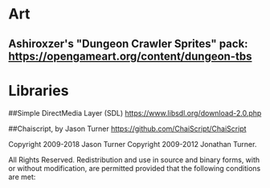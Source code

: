 # Art

## Ashiroxzer's "Dungeon Crawler Sprites" pack: https://opengameart.org/content/dungeon-tbs

# Libraries

##Simple DirectMedia Layer (SDL)
https://www.libsdl.org/download-2.0.php

##Chaiscript, by Jason Turner
https://github.com/ChaiScript/ChaiScript 

Copyright 2009-2018 Jason Turner
Copyright 2009-2012 Jonathan Turner. 

All Rights Reserved.
Redistribution and use in source and binary forms, with or without
modification, are permitted provided that the following conditions are
met: